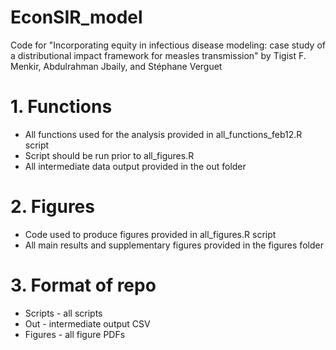 # EconSIR_model

Code for "Incorporating equity in infectious disease modeling: case study of a distributional impact framework for measles transmission" by Tigist F. Menkir, Abdulrahman Jbaily, and Stéphane Verguet

# 1. Functions #
* All functions used for the analysis provided in all_functions_feb12.R script 
* Script should be run prior to all_figures.R
* All intermediate data output provided in the out folder

# 2. Figures #
* Code used to produce figures provided in all_figures.R script
* All main results and supplementary figures provided in the figures folder

# 3. Format of repo #
* Scripts - all scripts 
* Out - intermediate output CSV 
* Figures - all figure PDFs
